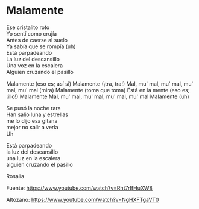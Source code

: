 # Malamente

Ese cristalito roto  
Yo sentí como crujía  
Antes de caerse al suelo  
Ya sabía que se rompía (uh)  
Está parpadeando  
La luz del descansillo  
Una voz en la escalera  
Alguien cruzando el pasillo  

Malamente (eso es; así si)
Malamente (¡tra, tra!)
Mal, mu' mal, mu' mal, mu' mal, mu' mal (mira)
Malamente (toma que toma)
Está en la mente (eso es; ¡illo!)
Malamente
Mal, mu' mal, mu' mal, mu' mal, mu' mal
Malamente (uh)

Se pusó la noche rara  
Han salio luna y estrellas  
me lo dijo esa gitana  
mejor no salir a verla  
Uh  

Está parpadeando  
la luz del descansillo  
una luz en la escalera  
alguien cruzando el pasillo  






Rosalia  

Fuente: https://www.youtube.com/watch?v=Rht7rBHuXW8

Altozano: https://www.youtube.com/watch?v=NgHXFTgaVT0

